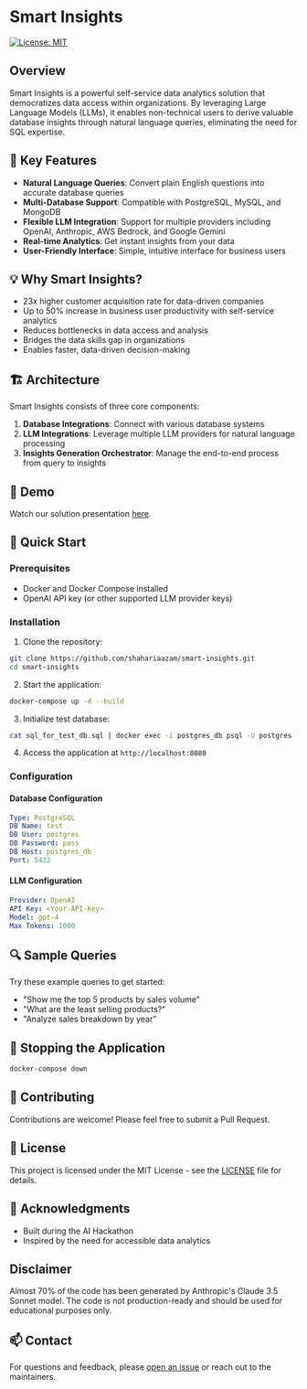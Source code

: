 # Smart Insights

[![License: MIT](https://img.shields.io/badge/License-MIT-yellow.svg)](https://opensource.org/licenses/MIT)

## Overview
Smart Insights is a powerful self-service data analytics solution that democratizes data access within organizations.
By leveraging Large Language Models (LLMs), it enables non-technical users to derive valuable database insights 
through natural language queries, eliminating the need for SQL expertise.

## 🚀 Key Features

- **Natural Language Queries**: Convert plain English questions into accurate database queries
- **Multi-Database Support**: Compatible with PostgreSQL, MySQL, and MongoDB
- **Flexible LLM Integration**: Support for multiple providers including OpenAI, Anthropic, AWS Bedrock, and Google Gemini
- **Real-time Analytics**: Get instant insights from your data
- **User-Friendly Interface**: Simple, intuitive interface for business users

## 💡 Why Smart Insights?

- 23x higher customer acquisition rate for data-driven companies
- Up to 50% increase in business user productivity with self-service analytics
- Reduces bottlenecks in data access and analysis
- Bridges the data skills gap in organizations
- Enables faster, data-driven decision-making

## 🏗️ Architecture

Smart Insights consists of three core components:
1. **Database Integrations**: Connect with various database systems
2. **LLM Integrations**: Leverage multiple LLM providers for natural language processing
3. **Insights Generation Orchestrator**: Manage the end-to-end process from query to insights

## 🎥 Demo

Watch our solution presentation [here](https://www.loom.com/share/412d07157f7a435daafe7dcd44507fb9?sid=aada1e2a-9577-4669-9a0c-4f983d1034fb).

## 🚀 Quick Start

### Prerequisites
- Docker and Docker Compose installed
- OpenAI API key (or other supported LLM provider keys)

### Installation

1. Clone the repository:
```bash
git clone https://github.com/shahariaazam/smart-insights.git
cd smart-insights
```

2. Start the application:
```bash
docker-compose up -d --build
```

3. Initialize test database:
```bash
cat sql_for_test_db.sql | docker exec -i postgres_db psql -U postgres -d test
```

4. Access the application at `http://localhost:8080`

### Configuration

#### Database Configuration
```yaml
Type: PostgreSQL
DB Name: test
DB User: postgres
DB Password: pass
DB Host: postgres_db
Port: 5432
```

#### LLM Configuration
```yaml
Provider: OpenAI
API Key: <Your-API-Key>
Model: gpt-4
Max Tokens: 1000
```

## 🔍 Sample Queries

Try these example queries to get started:
- "Show me the top 5 products by sales volume"
- "What are the least selling products?"
- "Analyze sales breakdown by year"

## 🛑 Stopping the Application

```bash
docker-compose down
```

## 🤝 Contributing

Contributions are welcome! Please feel free to submit a Pull Request.

## 📝 License

This project is licensed under the MIT License - see the [LICENSE](LICENSE) file for details.

## 🙏 Acknowledgments

- Built during the AI Hackathon
- Inspired by the need for accessible data analytics

## Disclaimer

Almost 70% of the code has been generated by Anthropic's Claude 3.5 Sonnet model.
The code is not production-ready and should be used for educational purposes only.

## 📫 Contact

For questions and feedback, please [open an issue](https://github.com/shahariaazam/smart-insights/issues) or reach out to the maintainers.